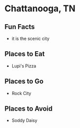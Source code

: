 # Chattanooga, TN

## Fun Facts
- it is the scenic city

## Places to Eat
- Lupi's Pizza

## Places to Go
- Rock City

## Places to Avoid
- Soddy Daisy
